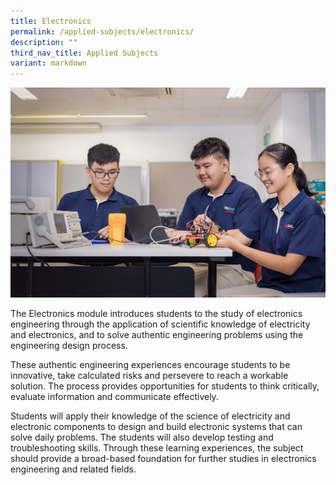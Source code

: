 ```yaml
---
title: Electronics
permalink: /applied-subjects/electronics/
description: ""
third_nav_title: Applied Subjects
variant: markdown
---
```

![](/images/Curriculum/AS___Electronics.jpg)

The Electronics module introduces students to the study of electronics engineering through the application of scientific knowledge of electricity and electronics, and to solve authentic engineering problems using the engineering design process.
 
These authentic engineering experiences encourage students to be innovative, take calculated risks and persevere to reach a workable solution. The process provides opportunities for students to think critically, evaluate information and communicate effectively.

Students will apply their knowledge of the science of electricity and electronic components to design and build electronic systems that can solve daily problems. The students will also develop testing and troubleshooting skills. Through these learning experiences, the subject should provide a broad-based foundation for further studies in electronics engineering and related fields.